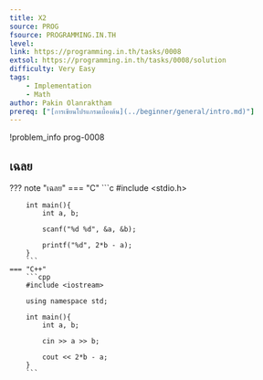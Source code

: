 ```yaml
---
title: X2
source: PROG
fsource: PROGRAMMING.IN.TH
level:
link: https://programming.in.th/tasks/0008
extsol: https://programming.in.th/tasks/0008/solution
difficulty: Very Easy
tags: 
    - Implementation
    - Math
author: Pakin Olanraktham
prereq: ["[การเขียนโปรแกรมเบื้องต้น](../beginner/general/intro.md)"]
---
```


!problem_info prog-0008

## เฉลย

??? note "เฉลย"
    === "C"
        ```c
        #include <stdio.h>

        int main(){
            int a, b;

            scanf("%d %d", &a, &b);

            printf("%d", 2*b - a);
        }
        ```
    === "C++"
        ```cpp
        #include <iostream>

        using namespace std;

        int main(){
            int a, b;

            cin >> a >> b;

            cout << 2*b - a;
        }
        ```
